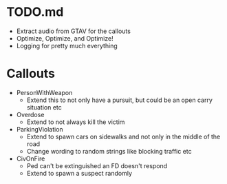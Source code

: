 # TODO.md
- Extract audio from GTAV for the callouts
- Optimize, Optimize, and Optimize!
- Logging for pretty much everything


# Callouts
- PersonWithWeapon
    - Extend this to not only have a pursuit, but could be an open carry situation etc
- Overdose
    - Extend to not always kill the victim
- ParkingViolation
    - Extend to spawn cars on sidewalks and not only in the middle of the road
    - Change wording to random strings like blocking traffic etc
- CivOnFire
    - Ped can't be extinguished an FD doesn't respond
    - Extend to spawn a suspect randomly